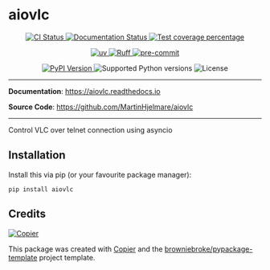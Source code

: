 # aiovlc

<p align="center">
  <a href="https://github.com/MartinHjelmare/aiovlc/actions/workflows/ci.yml?query=branch%3Amain">
    <img src="https://img.shields.io/github/actions/workflow/status/MartinHjelmare/aiovlc/ci.yml?branch=main&label=CI&logo=github&style=flat-square" alt="CI Status" >
  </a>
  <a href="https://aiovlc.readthedocs.io">
    <img src="https://img.shields.io/readthedocs/aiovlc.svg?logo=read-the-docs&logoColor=fff&style=flat-square" alt="Documentation Status">
  </a>
  <a href="https://codecov.io/gh/MartinHjelmare/aiovlc">
    <img src="https://img.shields.io/codecov/c/github/MartinHjelmare/aiovlc.svg?logo=codecov&logoColor=fff&style=flat-square" alt="Test coverage percentage">
  </a>
</p>
<p align="center">
  <a href="https://github.com/astral-sh/uv">
    <img src="https://img.shields.io/endpoint?url=https://raw.githubusercontent.com/astral-sh/uv/main/assets/badge/v0.json" alt="uv">
  </a>
  <a href="https://github.com/astral-sh/ruff">
    <img src="https://img.shields.io/endpoint?url=https://raw.githubusercontent.com/astral-sh/ruff/main/assets/badge/v2.json" alt="Ruff">
  </a>
  <a href="https://github.com/pre-commit/pre-commit">
    <img src="https://img.shields.io/badge/pre--commit-enabled-brightgreen?logo=pre-commit&logoColor=white&style=flat-square" alt="pre-commit">
  </a>
</p>
<p align="center">
  <a href="https://pypi.org/project/aiovlc/">
    <img src="https://img.shields.io/pypi/v/aiovlc.svg?logo=python&logoColor=fff&style=flat-square" alt="PyPI Version">
  </a>
  <img src="https://img.shields.io/pypi/pyversions/aiovlc.svg?style=flat-square&logo=python&amp;logoColor=fff" alt="Supported Python versions">
  <img src="https://img.shields.io/pypi/l/aiovlc.svg?style=flat-square" alt="License">
</p>

---

**Documentation**: <a href="https://aiovlc.readthedocs.io" target="_blank">https://aiovlc.readthedocs.io </a>

**Source Code**: <a href="https://github.com/MartinHjelmare/aiovlc" target="_blank">https://github.com/MartinHjelmare/aiovlc </a>

---

Control VLC over telnet connection using asyncio

## Installation

Install this via pip (or your favourite package manager):

`pip install aiovlc`

## Credits

[![Copier](https://img.shields.io/endpoint?url=https://raw.githubusercontent.com/copier-org/copier/master/img/badge/badge-grayscale-inverted-border-orange.json)](https://github.com/copier-org/copier)

This package was created with
[Copier](https://copier.readthedocs.io/) and the
[browniebroke/pypackage-template](https://github.com/browniebroke/pypackage-template)
project template.
